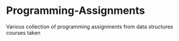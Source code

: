 # Programming-Assignments

Various collection of programming assignments from data structures courses taken
